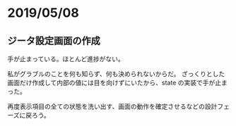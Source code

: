 # 2019/05/08

## ジータ設定画面の作成

手が止まっている。ほとんど進捗がない。

私がグラブルのことを何も知らず、何も決められないからだ。
ざっくりとした画面だけ作成して内部の値には目を向けずにいたから、state の実装で手が止まった。

再度表示項目の全ての状態を洗い出す、画面の動作を確定させるなどの設計フェーズに戻ろう。
